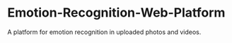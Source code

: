 # Emotion-Recognition-Web-Platform
A platform for emotion recognition in uploaded photos and videos.
